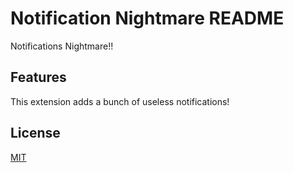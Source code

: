 # Notification Nightmare README

Notifications Nightmare!!

## Features

This extension adds a bunch of useless notifications!

## License
[MIT](LICENSE.md)